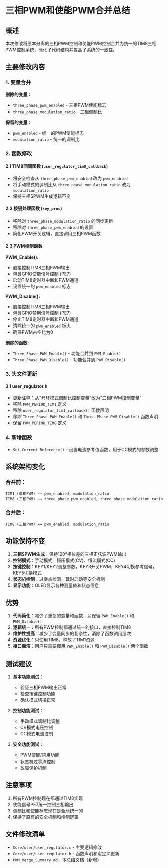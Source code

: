 # 三相PWM和使能PWM合并总结

## 概述
本次修改将原本分离的三相PWM控制和使能PWM控制合并为统一的TIM8三相PWM控制系统，简化了代码结构并提高了系统的一致性。

## 主要修改内容

### 1. 变量合并
**删除的变量：**
- `three_phase_pwm_enabled` - 三相PWM使能标志
- `three_phase_modulation_ratio` - 三相调制比

**保留的变量：**
- `pwm_enabled` - 统一的PWM使能标志
- `modulation_ratio` - 统一的调制比

### 2. 函数修改

#### 2.1 TIM8回调函数 (`user_regulator_tim8_callback`)
- 将安全检查从 `three_phase_pwm_enabled` 改为 `pwm_enabled`
- 将手动模式的调制比从 `three_phase_modulation_ratio` 改为 `modulation_ratio`
- 保持三相SPWM生成逻辑不变

#### 2.2 按键处理函数 (`key_proc`)
- 移除对 `three_phase_modulation_ratio` 的同步更新
- 移除对 `three_phase_pwm_enabled` 的设置
- 简化PWM开关逻辑，直接调用三相PWM函数

#### 2.3 PWM控制函数
**PWM_Enable():**
- 直接控制TIM8三相PWM输出
- 包含GPIO使能信号控制 (PE7)
- 启动TIM8定时器中断和PWM通道
- 设置统一的 `pwm_enabled` 标志

**PWM_Disable():**
- 直接控制TIM8三相PWM输出
- 包含GPIO禁用信号控制 (PE7)
- 停止TIM8定时器中断和PWM通道
- 清除统一的 `pwm_enabled` 标志
- 确保PWM占空比为0

**删除的函数:**
- `Three_Phase_PWM_Enable()` - 功能合并到 `PWM_Enable()`
- `Three_Phase_PWM_Disable()` - 功能合并到 `PWM_Disable()`

### 3. 头文件更新

#### 3.1 user_regulator.h
- 更新注释：从"开环模式调制比控制变量"改为"三相PWM控制变量"
- 移除 `PWM_PERIOD_TIM1` 定义
- 移除 `user_regulator_tim1_callback()` 函数声明
- 移除 `Three_Phase_PWM_Enable()` 和 `Three_Phase_PWM_Disable()` 函数声明
- 保留 `PWM_PERIOD_TIM8` 定义

### 4. 新增函数
- `Set_Current_Reference()` - 设置电流参考值函数，用于CC模式的参数调整

## 系统架构变化

### 合并前：
```
TIM1 (单相PWM) ←→ pwm_enabled, modulation_ratio
TIM8 (三相PWM) ←→ three_phase_pwm_enabled, three_phase_modulation_ratio
```

### 合并后：
```
TIM8 (三相PWM) ←→ pwm_enabled, modulation_ratio
```

## 功能保持不变

1. **三相SPWM生成**：保持120°相位差的三相正弦波PWM输出
2. **控制模式**：手动模式、恒压模式(CV)、恒流模式(CC)
3. **按键控制**：KEY1/KEY2调整参数，KEY3开关PWM，KEY4切换参考信号，KEY5切换模式
4. **状态机控制**：过零点检测、延时启动等安全机制
5. **显示功能**：OLED显示各种测量值和状态信息

## 优势

1. **代码简化**：减少了重复的变量和函数，只保留 `PWM_Enable()` 和 `PWM_Disable()`
2. **逻辑统一**：所有PWM控制都通过统一的接口，直接控制TIM8
3. **维护性提高**：减少了变量同步的复杂性，消除了函数调用层次
4. **资源优化**：只使用TIM8，释放了TIM1资源
5. **接口简洁**：用户只需要调用 `PWM_Enable()` 和 `PWM_Disable()` 两个函数

## 测试建议

1. **基本功能测试**：
   - 验证三相PWM输出正常
   - 检查按键控制功能
   - 确认模式切换正常

2. **控制功能测试**：
   - 手动模式调制比调整
   - CV模式电压控制
   - CC模式电流控制

3. **安全功能测试**：
   - PWM使能/禁用功能
   - 状态机过零点控制
   - 故障保护机制

## 注意事项

1. 所有PWM控制现在都通过TIM8实现
2. 使能信号PE7统一控制三相输出
3. 调制比和使能标志现在是全局统一的
4. 保持了原有的安全机制和控制逻辑

## 文件修改清单

- `Core/user/user_regulator.c` - 主要逻辑修改
- `Core/user/user_regulator.h` - 函数声明和宏定义更新
- `PWM_Merge_Summary.md` - 本总结文档（新增）
